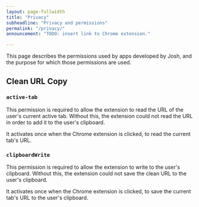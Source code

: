 ```yaml
---
layout: page-fullwidth
title: "Privacy"
subheadline: "Privacy and permissions"
permalink: "/privacy/"
announcement: "TODO: insert link to Chrome extension."

---
```


This page describes the permissions used by apps developed by Josh, and the
purpose for which those permissions are used.

## Clean URL Copy

### `active-tab`

This permission is required to allow the extension to read the URL of the
user's current active tab. Without this, the extension could not read the URL
in order to add it to the user's clipboard.

It activates once when the Chrome extension is clicked, to read the current
tab's URL.

### `clipboardWrite`

This permission is required to allow the extension to write to the user's
clipboard. Without this, the extension could not save the clean URL to the
user's clipboard.

It activates once when the Chrome extension is clicked, to save the current
tab's URL to the user's clipboard.
